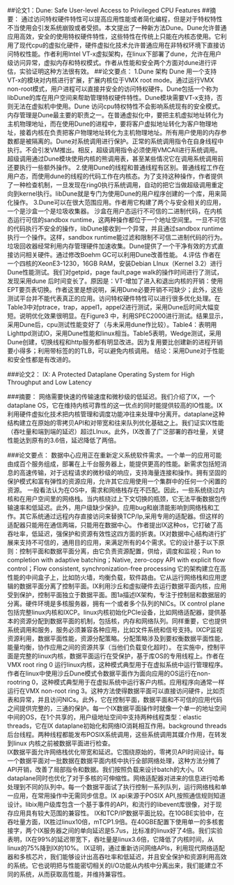 ##论文1：Dune: Safe User-level Access to Privileged CPU Features
##摘要：
  通过访问特权硬件特性可以提高应用性能或者简化编程，但是对于特权特性不当使用会引发系统崩毁或者受损。本文提出了一种新方法Dune。Dune允许普通应用高效，安全的使用特权硬件特性，这些特性在传统上只能在内核态使用。它利用了现代cpu的虚拟化硬件，硬件虚拟化技术允许普通应用在非特权环境下直接访问特权性能。作者利用Intel VT-x虚拟架构，在linux下部署了dune，允许在用户级访问异常，虚拟内存和特权模式。作者从性能和安全两个方面对dune进行评估，实验证明这种方法很有效。
##论文要点：
1.Dune 架构
  Dune 用一个支持VT-x的模块对内核进行扩展，扩展内核位于VMX root mode。通过运行VMX non-root模式，用户进程可以直接并安全的访问特权硬件。Dune包括一个称为libDune的库在用户空间来帮助管理特权硬件特性。Dune模块需要VT-x支持，否则无法在虚拟机中使用。Dune 访问cpu特权特性不会影响系统现有的安全模式。内存管理是Dune最主要的职责之一。在普通虚拟化中，要把主机虚拟地址转化为主机物理地址，而在使用Dune的进程中，要将客户虚拟地址转化为客户物理地址，接着内核在负责把客户物理地址转化为主机物理地址。所有用户使用的内存参数都是被隔离的。Dune对系统调用进行保护。正常的系统调用指令在自身线程中执行。不会引发VM推出。相反，超级调用指令必须使用VMCAll进行系统调用。超级调用通过Dune模块使用内核的熊调用表，甚至某些情况它在调用系统调用前还要执行一些额外操作。
2.使用Dune的线程和普通线程有区别。普通线程工作在用户态，而使用dune的线程的代码工作在内核态。为了支持这种操作，作者提供了一种检查机制，一旦发现在ring0执行系统调用，自动的把它当做超级调用重定向到kernel执行。libDune就是专门为使用Dune的用户程序创建的一个库，用来简化操作。
3.Dune可以在很大范围应用。作者用它构建了两个与安全相关的应用，一个是沙盒一个是垃圾收集器。
 沙盒在用户态运行不可信的二进制代码，在内核态运行可信的sandbox runtime，这两种操作都位于一个地址空间里。一旦不可信的代码执行不安全的操作，libDune接收到一个异常，并且通过sandbox runtime执行一个操作。这样，sandbox runtime能过滤和限制不可信二进制代码的行为。垃圾回收器经常利用内存管理硬件加速收集。Dune提供了一个干净有效的方式直接访问相关硬件。通过修改Boehm GC可以利用Dune改善性能。
4.评估
  作者在一个四核的XeonE3-1230，16GB RAM，安装Debian LInux（Kernel 3.2）进行Dune性能测试。我们对getpid，page fault,page walk的操作时间进行了测试，发现采用dune 后时间变长了。原因是：VT-增加了进入和退出内核的开销：使用EPT要页表切换。作者这里是想说明，采用Dune必要开销不可缺少；此外，这些测试平台并不能代表真正的应用。访问特权硬件特性可以进行很多优化处理。在Table3中对ptrace，trap，appel1，appel2进行测试，采用Dune后时间大幅变短。说明优化效果很明显。在Figure3 中，利用SPEC2000进行测试。结果显示，采用Dune后，cpu测试性能变好了（与未采用dune作比较）。Table4：表明用Lighttpd测试IO，采用Dune性能和linux相当。Table5表明，Wedge测试，采用Dune创建，切换线程和http服务都有明显改进。因为复用要比创建新的进程开销要小得多；利用带标签的的TLB，可以避免内核调用。
 结论：采用Dune对于性能和安全性都是有改进的。


###论文2： IX: A Protected Dataplane Operating System for High Throughput and Low Latency

###摘要：
网络需要快速的传输速度和微秒级的低延迟。我们介绍了IX，一个dataplane OS，它在维持内核可靠性的这一优点的同时能提供较高的IO性能。IX利用硬件虚拟化技术把内核管理和调度功能冲往来处理中分离开。dataplane这种结构建立在原始的零拷贝API和对带宽和往来队列优化基础之上。我们证实IX性能（吞吐量和端到端的延迟）超过LInux。此外，IX改善了广泛部署的吞吐量，关键性能达到原有的3.6倍，延迟降低了两倍。

###论文要点：
数据中心应用正在重新定义系统软件需求。一个单一的应用可能由成百个服务组成，部署在上千台服务器上，能提供更高的性能。新需求包括短消息的高速传输，对于远程请求的微秒级的响应，支持海量连接和操作。拥有坚固的保护模式和富有弹性的资源应用，允许其它应用使用一个集群中的任何一个闲置的资源。
一般看法认为在OS中，需求和网络栈存在不匹配。因此，一些系统绕过内核和在用户空间里的网络栈。当内核绕过上下文切换的瓶颈，它无法平衡数据包传输速率和低延迟。此外，用户级缺少保护。应用bug和崩溃能影响到网络栈和工作。其它系统通过远程内存直接访问来替换TCP/Ip,采用专用的适配器。但这样的适配器只能用在通信两端，只能用在数据中心。
作者提出IX这种os，它打破了高吞吐率，低延迟，强保护和资源有效性这四方面的折衷。IX对数据中心结构进行扩展来支持不可信的，通用目的应用，来满足所有的4个需求。它的设计基于以下原则：控制平面和数据平面分离，由它负责资源配置，供给，调度和监视；Run to completion with adaptive batching；Native, zero-copy API with explicit flow control；Flow consistent, synchronization-free processing
它的架构建立在高性能的中间盒子上，比如防火墙，均衡负载，软件路由。它从运行网络栈和应用逻辑的数据平面分离了控制平面。IX利用沙丘和虚拟硬件去运行数据平面内核，应用受到保护，控制平面独立于数据平面。图1a描述IX架构，专注于控制层和数据层的分离。硬件环境是多核服务器，拥有一个或者多个队列的NICs。IX control plane包括完整linux内核和IXCP。linux内核初始化PCIe设备，比如网络适配器，提供基本的资源分配到数据平面的机制，包括核，内存和网络队列。同样重要，它也提供系统调用和服务，服务必须兼容各种应用，比如文件系统和信号支持。IXCP监视资源利用，数据平面性能，资源分配策略。分配策略涉及到要权衡数据平面性能，能量均衡，协作应用之间的资源共享（当他们负载变化超时）。
在实施中，控制平面是完整的linux内核，数据平面运行在受保护，基于库OS的专用线程上。作者在VMX root ring 0 运行linux内核，这种模式典型用于在虚拟系统中运行管理程序。作者在linux中使用沙丘Dune模式令数据平面作为面向应用的OS运行在non-rootring 0，这种模式典型用于在虚拟系统中运行客户内核。应用程序向通常一样运行在VMX non-root ring 3。这种方法使得数据平面可以直接访问硬件，比如页表和异常，并且访问NICs。此外，它在控制平面，数据平面和不可信的应用代码之间提供完整的，三通的保护。每一个IX数据平面操作时就像一个单一的地址空间中间的OS，在1个共享的，用户级地址空间中支持两种线程类型：elastic threads，它在IX dataplane初始化和网络IO消耗相互作用。background threads后台线程。两种线程都能发布POSIX系统调用，这些系统调用其媒介作用，在转发到linux 内核之前被数据平面进行检查。	     
IX数据平面允许网络栈优化带宽和延迟。它围绕原始的，零拷贝API时间设计。每一个数据平面对一批数据在数据平面内核中执行全部网络处理，这种方法分摊了API开销，改善了局部指令和数据。我们按照负载来设计batch的大小。IX dataplane同时也优化了对于多核的可伸缩性。网络适配器对进来的信息进行哈希处理到不同的队列中。每一个数据平面试了执行控制一系列队列，运行网络栈和单一应用，在常用操作中无需同步信息。IX api来源于POSIX  API,按照通信规则知道设计。libix用户级库包含一个基于事件的API，和流行的libevent库很像，对于现存应用具有较大范围的兼容性。
IX和TCP/IP数据平面比较。在10GBE实验中，在吞吐量方面，IX胜过linux10倍，mTCP1.9倍。在40GBE配置下使用单一的多核套接字，两个IX服务器之间的单向延迟是5.7us，比标准的linux好了4倍。我们实验表明，IX在99%的延迟带宽下，吞吐量是linux3.6倍，它降低了内核时间，从linux的75%降到IX的10%。
IX证明，通过重新访问网络APIs，利用现代网络适配器和多核芯片，我们能够设计出高吞吐率和低延迟，并且安全保护和资源利用高效的系统。它也说明把与性能密切相关的I/O功能从内核中分离出来，我们能建立不同的系统，从而获取高性能，并维持兼容性。

